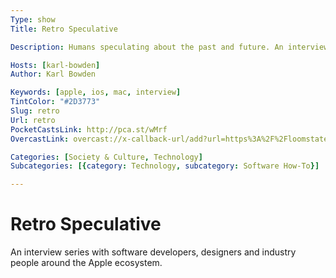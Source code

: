 ```yaml
---
Type: show
Title: Retro Speculative

Description: Humans speculating about the past and future. An interview series with software developers and designers.

Hosts: [karl-bowden]
Author: Karl Bowden

Keywords: [apple, ios, mac, interview]
TintColor: "#2D3773"
Slug: retro
Url: retro
PocketCastsLink: http://pca.st/wMrf
OvercastLink: overcast://x-callback-url/add?url=https%3A%2F%2Floomstate.fm%2Fretro%2Ffeed.xml

Categories: [Society & Culture, Technology]
Subcategories: [{category: Technology, subcategory: Software How-To}]

---
```


# Retro Speculative

An interview series with software developers, designers and industry people around the Apple ecosystem.

